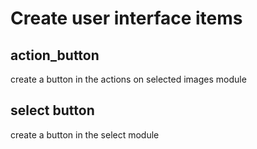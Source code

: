 # Create user interface items

## action_button

create a button in the actions on selected images module

## select button

create a button in the select module
